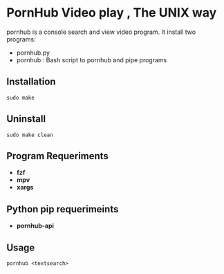 # PornHub  Video play , The UNIX way

pornhub is a console search and view video program.
It install two programs:

+ pornhub.py
+ pornhub : Bash script to pornhub and pipe programs

## Installation

`sudo make`

## Uninstall

`sudo make clean`

## Program Requeriments

+ **fzf**
+ **mpv**
+ **xargs**

## Python pip requerimeints

+ **pornhub-api**


## Usage

`pornhub <textsearch>`
